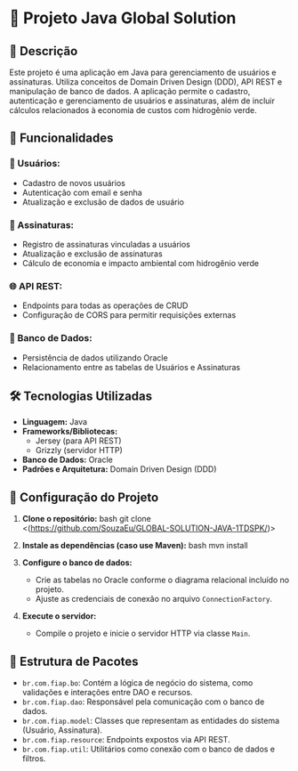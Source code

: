 # 📁 Projeto Java Global Solution

## 📝 Descrição

Este projeto é uma aplicação em Java para gerenciamento de usuários e assinaturas. Utiliza conceitos de Domain Driven Design (DDD), API REST e manipulação de banco de dados. A aplicação permite o cadastro, autenticação e gerenciamento de usuários e assinaturas, além de incluir cálculos relacionados à economia de custos com hidrogênio verde.

## 🌟 Funcionalidades

### 👤 Usuários:
- Cadastro de novos usuários
- Autenticação com email e senha
- Atualização e exclusão de dados de usuário

### 📄 Assinaturas:
- Registro de assinaturas vinculadas a usuários
- Atualização e exclusão de assinaturas
- Cálculo de economia e impacto ambiental com hidrogênio verde

### 🌐 API REST:
- Endpoints para todas as operações de CRUD
- Configuração de CORS para permitir requisições externas

### 💾 Banco de Dados:
- Persistência de dados utilizando Oracle
- Relacionamento entre as tabelas de Usuários e Assinaturas

## 🛠 Tecnologias Utilizadas

- **Linguagem:** Java
- **Frameworks/Bibliotecas:**
  - Jersey (para API REST)
  - Grizzly (servidor HTTP)
- **Banco de Dados:** Oracle
- **Padrões e Arquitetura:** Domain Driven Design (DDD)

## 🚀 Configuração do Projeto

1. **Clone o repositório:**
   bash
   git clone <(https://github.com/SouzaEu/GLOBAL-SOLUTION-JAVA-1TDSPK/)>
   

2. **Instale as dependências (caso use Maven):**
   bash
   mvn install
   

3. **Configure o banco de dados:**
   - Crie as tabelas no Oracle conforme o diagrama relacional incluído no projeto.
   - Ajuste as credenciais de conexão no arquivo `ConnectionFactory`.

4. **Execute o servidor:**
   - Compile o projeto e inicie o servidor HTTP via classe `Main`.

## 📂 Estrutura de Pacotes

- `br.com.fiap.bo`: Contém a lógica de negócio do sistema, como validações e interações entre DAO e recursos.
- `br.com.fiap.dao`: Responsável pela comunicação com o banco de dados.
- `br.com.fiap.model`: Classes que representam as entidades do sistema (Usuário, Assinatura).
- `br.com.fiap.resource`: Endpoints expostos via API REST.
- `br.com.fiap.util`: Utilitários como conexão com o banco de dados e filtros.

